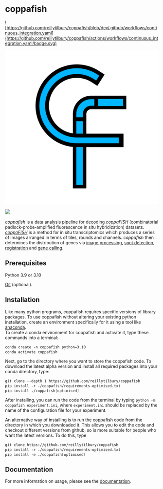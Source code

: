 # coppafish

![https://github.com/reillytilbury/coppafish/blob/dev/.github/workflows/continuous_integration.yaml](https://github.com/reillytilbury/coppafish/actions/workflows/continuous_integration.yaml/badge.svg)

![](docs/images/logo.png)

![](https://github.com/jduffield65/coppafish/blob/main/docs/images/readme_viewer.png?raw=true)

*coppafish* is a data analysis pipeline for decoding *coppaFISH* (combinatorial padlock-probe-amplified fluorescence in 
situ hybridization) datasets. [*coppaFISH*](https://www.nature.com/articles/s41586-022-04915-7) 
is a method for in situ transcriptomics which produces a series of images arranged in terms of tiles, rounds
and channels. *coppafish* then determines the distribution of genes via 
[image processing](https://jduffield65.github.io/coppafish/pipeline/extract/), 
[spot detection](https://jduffield65.github.io/coppafish/pipeline/find_spots/), 
[registration](https://jduffield65.github.io/coppafish/pipeline/register/) and 
[gene calling](https://jduffield65.github.io/coppafish/pipeline/call_reference_spots/).


## Prerequisites
Python 3.9 or 3.10

[Git](https://git-scm.com/) (optional).


## Installation

Like many python programs, coppafish requires specific versions of library packages.  To use coppafish without altering
your existing python installation, create an environment specifically for it using a tool like 
[anaconda](https://www.anaconda.com/download).  
To create a conda environment for coppafish and activate it, type these commands into a terminal:
```console
conda create -n coppafish python=3.10
conda activate coppafish
```

Next, go to the directory where you want to store the coppafish code. 
To download the latest alpha version and install all required packages into your conda directory, type:

```console
git clone --depth 1 https://github.com/reillytilbury/coppafish
pip install -r ./coppafish/requirements-optimised.txt
pip install ./coppafish[optimised]
```

After installing, you can run the code from the terminal by typing ```python -m coppafish experiment.ini```, where 
```experiment.ini``` should be replaced by the name of the configuration file for your experiment.

An alternative way of installing is to run the coppafish code from the directory in which you downloaded it.  This 
allows you to edit the code and checkout different versions from github, so is more suitable for people who want the 
latest versions. To do this, type
```console
git clone https://github.com/reillytilbury/coppafish
pip install -r ./coppafish/requirements-optimised.txt
pip install -e ./coppafish[optimised]
```


## Documentation
For more information on usage, please see the 
[documentation](https://jduffield65.github.io/coppafish/).

